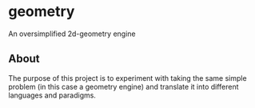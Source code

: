 # geometry
An oversimplified 2d-geometry engine

## About
The purpose of this project is to experiment with taking the same simple problem 
(in this case a geometry engine) and translate it into different languages and paradigms.

